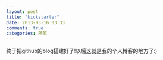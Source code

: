 ```yaml
---
layout: post
title: "kickstarter"
date: 2013-03-16 03:33
comments: true
categories: 随笔
---
```

终于把github的blog搭建好了!以后这就是我的个人博客的地方了:)
